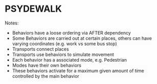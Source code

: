 PSYDEWALK
=========

Notes:
- Behaviors have a loose ordering via AFTER dependency
- Some Behaviors are carried out at certain places, others can have varying coordinates (e.g. work vs some bus stop)
- Transports connect places
- Transports use behaviors to simulate movement
- Each behavior has a associated mode, e.g. Pedestrian
- Modes have their own behaviors
- These behaviors activate for a maximum given amount of time controlled by the main behavior
